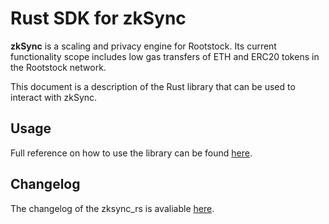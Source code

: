 # Rust SDK for zkSync

**zkSync** is a scaling and privacy engine for Rootstock. Its current functionality scope includes low gas transfers of
ETH and ERC20 tokens in the Rootstock network.

This document is a description of the Rust library that can be used to interact with zkSync.

## Usage

Full reference on how to use the library can be found [here](https://docs.zksync.io/api/sdk/rust/tutorial.html).

## Changelog

The changelog of the zksync_rs is avaliable [here](/changelog/rust-sdk.md).
